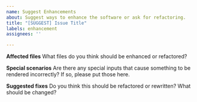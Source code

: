 ```yaml
---
name: Suggest Enhancements
about: Suggest ways to enhance the software or ask for refactoring.
title: "[SUGGEST] Issue Title"
labels: enhancement
assignees: ''

---
```


**Affected files**
What files do you think should be enhanced or refactored?

**Special scenarios**
Are there any special inputs that cause something to be rendered incorrectly? If so, please put those here.

**Suggested fixes**
Do you think this should be refactored or rewritten? What should be changed?
